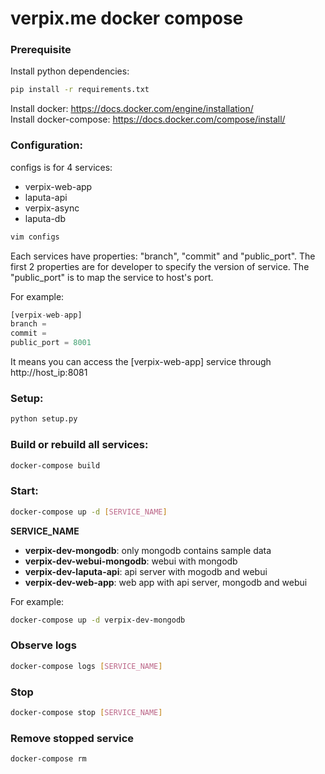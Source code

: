 # verpix.me docker compose

### Prerequisite 
Install python dependencies:
```sh
pip install -r requirements.txt
```
Install docker: https://docs.docker.com/engine/installation/   
Install docker-compose: https://docs.docker.com/compose/install/
### Configuration:
configs is for 4 services: 
- verpix-web-app 
- laputa-api
- verpix-async
- laputa-db

```sh
vim configs
```
Each services have properties: "branch", "commit" and "public_port".
The first 2 properties are for developer to specify the version of service.
The "public_port" is to map the service to host's port.

For example:
```python
[verpix-web-app]
branch =         
commit =
public_port = 8001
```
It means you can access the [verpix-web-app] service through http://host_ip:8081


### Setup:
```sh
python setup.py
```

### Build or rebuild all services:
```sh
docker-compose build
```
### Start:
```sh
docker-compose up -d [SERVICE_NAME]
```
**SERVICE_NAME**
- **verpix-dev-mongodb**: only mongodb contains sample data
- **verpix-dev-webui-mongodb**: webui with mongodb
- **verpix-dev-laputa-api**: api server with mogodb and webui
- **verpix-dev-web-app**: web app with api server, mongodb and webui

For example:
```sh 
docker-compose up -d verpix-dev-mongodb
```

### Observe logs
```sh 
docker-compose logs [SERVICE_NAME]
```

### Stop
```sh 
docker-compose stop [SERVICE_NAME]
```
### Remove stopped service 
```sh 
docker-compose rm
```




